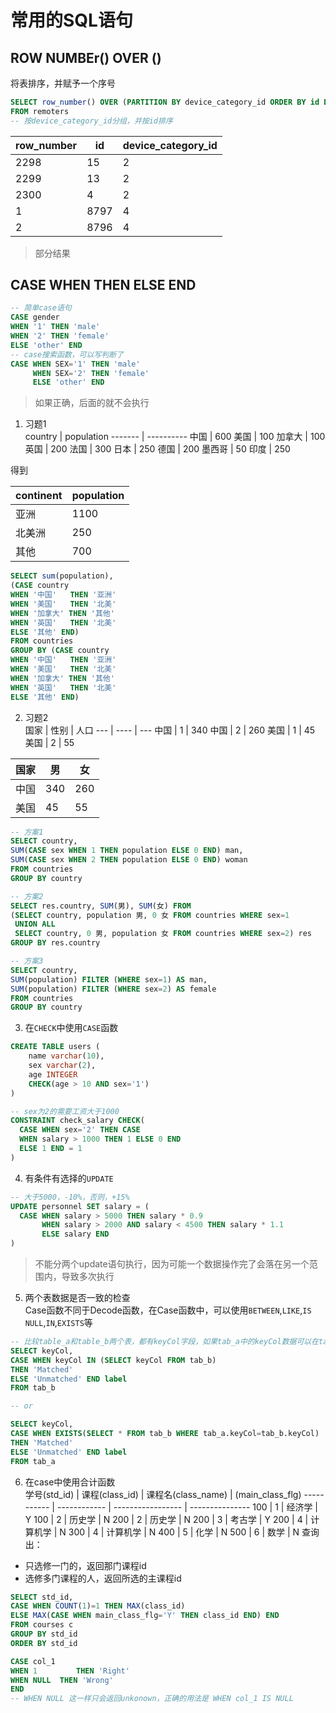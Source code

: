 # 常用的SQL语句
## ROW NUMBEr() OVER ()
将表排序，并赋予一个序号  
```sql
SELECT row_number() OVER (PARTITION BY device_category_id ORDER BY id DESC), id, device_category_id
FROM remoters
-- 按device_category_id分组，并按id排序
```
row_number | id | device_category_id
---------- | -- | -----------------
2298       | 15 |   2
2299       | 13 |   2
2300       | 4  |   2
1          |8797|   4
2          |8796|   4
> 部分结果

## CASE WHEN THEN ELSE END
```sql
-- 简单case语句
CASE gender
WHEN '1' THEN 'male'
WHEN '2' THEN 'female'
ELSE 'other' END
-- case搜索函数，可以写判断了
CASE WHEN SEX='1' THEN 'male'
     WHEN SEX='2' THEN 'female'
     ELSE 'other' END
```
> 如果正确，后面的就不会执行  

1. 习题1  
country | population
------- | ----------
中国     | 600
美国     | 100
加拿大   | 100
英国     | 200
法国     | 300
日本     | 250
德国     | 200
墨西哥   | 50
印度     | 250

得到

continent | population
--------- | ----------
亚洲       | 1100
北美洲     | 250
其他       | 700

```sql
SELECT sum(population),
(CASE country
WHEN '中国'   THEN '亚洲'
WHEN '美国'   THEN '北美'
WHEN '加拿大' THEN '其他'
WHEN '英国'   THEN '北美'
ELSE '其他' END)
FROM countries
GROUP BY (CASE country
WHEN '中国'   THEN '亚洲'
WHEN '美国'   THEN '北美'
WHEN '加拿大' THEN '其他'
WHEN '英国'   THEN '北美'
ELSE '其他' END)
```

2. 习题2  
国家 | 性别 | 人口
--- | ---- | ---
中国 |  1  | 340
中国 |  2  | 260
美国 |  1  | 45
美国 |  2  | 55

国家 | 男   |  女
--- | ---- | ---
中国 |  340 | 260
美国 |  45  | 55

```sql
-- 方案1
SELECT country,
SUM(CASE sex WHEN 1 THEN population ELSE 0 END) man,
SUM(CASE sex WHEN 2 THEN population ELSE 0 END) woman
FROM countries
GROUP BY country

-- 方案2
SELECT res.country, SUM(男), SUM(女) FROM
(SELECT country, population 男, 0 女 FROM countries WHERE sex=1
 UNION ALL
 SELECT country, 0 男, population 女 FROM countries WHERE sex=2) res
GROUP BY res.country

-- 方案3
SELECT country,
SUM(population) FILTER (WHERE sex=1) AS man,
SUM(population) FILTER (WHERE sex=2) AS female
FROM countries
GROUP BY country
```

3. 在`CHECK`中使用`CASE`函数
```sql
CREATE TABLE users (
    name varchar(10),
    sex varchar(2),
    age INTEGER
    CHECK(age > 10 AND sex='1')
)

-- sex为2的需要工资大于1000
CONSTRAINT check_salary CHECK(
  CASE WHEN sex='2' THEN CASE
  WHEN salary > 1000 THEN 1 ELSE 0 END
  ELSE 1 END = 1
)
```

4. 有条件有选择的`UPDATE`
```sql
-- 大于5000，-10%，否则，+15%
UPDATE personnel SET salary = (
  CASE WHEN salary > 5000 THEN salary * 0.9
       WHEN salary > 2000 AND salary < 4500 THEN salary * 1.1
       ELSE salary END
)
```
> 不能分两个update语句执行，因为可能一个数据操作完了会落在另一个范围内，导致多次执行

5. 两个表数据是否一致的检查  
Case函数不同于Decode函数，在Case函数中，可以使用`BETWEEN`,`LIKE`,`IS NULL`,`IN`,`EXISTS`等  
```sql
-- 比较table_a和table_b两个表，都有keyCol字段，如果tab_a中的keyCol数据可以在tab_b中找到，则返回'matched'，否则返回'unmatched'
SELECT keyCol,
CASE WHEN keyCol IN (SELECT keyCol FROM tab_b)
THEN 'Matched'
ELSE 'Unmatched' END label
FROM tab_b

-- or

SELECT keyCol,
CASE WHEN EXISTS(SELECT * FROM tab_b WHERE tab_a.keyCol=tab_b.keyCol)
THEN 'Matched'
ELSE 'Unmatched' END label
FROM tab_a
```

6. 在case中使用合计函数  
学号(std_id) | 课程(class_id) | 课程名(class_name) | (main_class_flg)
-----------  |  ------------ | ----------------- | ---------------
100          |      1        |   经济学           | Y
100          |      2        |   历史学           | N
200          |      2        |   历史学           | N
200          |      3        |   考古学           | Y
200          |      4        |   计算机学          | N
300          |      4        |   计算机学          | N
400          |      5        |   化学             |  N
500          |      6        |   数学             | N
查询出：  
- 只选修一门的，返回那门课程id  
- 选修多门课程的人，返回所选的主课程id  

```sql
SELECT std_id,
CASE WHEN COUNT(1)=1 THEN MAX(class_id)
ELSE MAX(CASE WHEN main_class_flg='Y' THEN class_id END) END
FROM courses c
GROUP BY std_id
ORDER BY std_id
```

```sql
CASE col_1
WHEN 1    　   THEN 'Right'
WHEN NULL  THEN 'Wrong'
END
-- WHEN NULL 这一样只会返回unkonown，正确的用法是 WHEN col_1 IS NULL
```
